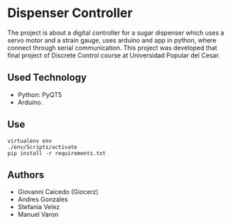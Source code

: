 # Dispenser Controller
The project is about a digital controller for a sugar dispenser which uses a servo motor and a strain gauge, uses arduino and app in python, where connect through serial communication. This project was developed that final project of Discrete Control course at Universidad Popular del Cesar.
## Used Technology
- Python: PyQT5
- Arduino.

## Use
```
virtualenv env
./env/Scripts/activate
pip install -r requirements.txt
```

## Authors
- Giovanni Caicedo (Giocerz)
- Andres Gonzales
- Stefania Velez
- Manuel Varon
